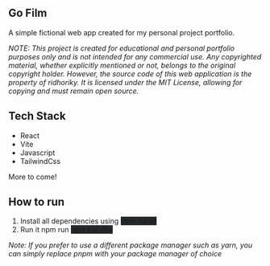 ## Go Film

A simple fictional web app created for my personal project portfolio.

*NOTE: This project is created for educational and personal portfolio purposes only and is not intended for any commercial use. Any copyrighted material, whether explicitly mentioned or not, belongs to the original copyright holder. However, the source code of this web application is the property of ridhoriky. It is licensed under the MIT License, allowing for copying and must remain open source.*

## Tech Stack

- React
- Vite
- Javascript
- TailwindCss

More to come!

## How to run
1. Install all dependencies using <span style="background-color: #252a2e;">npm install</span>
2. Run it npm run <span style="background-color: #252a2e;">npm run dev</span>
   
*Note: If you prefer to use a different package manager such as yarn, you can simply replace pnpm with your package manager of choice*
